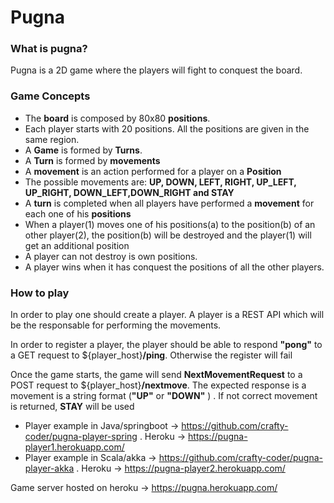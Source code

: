 # Pugna

### What is pugna?

Pugna is a 2D game where the players will fight to conquest the board.

### Game Concepts

* The **board** is composed by 80x80 **positions**.
* Each player starts with 20 positions. All the positions are given in the same region.
* A **Game** is formed by **Turns**.
* A **Turn** is formed by **movements**
* A **movement** is an action performed for a player on a **Position**
* The possible movements are: **UP, DOWN, LEFT, RIGHT, UP_LEFT, UP_RIGHT, DOWN_LEFT,DOWN_RIGHT and STAY** 
* A **turn** is completed when all players have performed a **movement** for each one of his **positions**
* When a player(1) moves one of his positions(a) to the position(b) of an other player(2), the position(b) will be destroyed and the player(1) will get an additional position
* A player can not destroy is own positions.
* A player wins when it has conquest the positions of all the other players.


### How to play

In order to play one should create a player. A player is a REST API which will be the responsable for performing the movements.

In order to register a player, the player should be able to respond **"pong"** to a GET request to ${player_host}**/ping**. Otherwise the register will fail

Once the game starts, the game will send **NextMovementRequest** to a POST request to ${player_host}**/nextmove**. The expected response is a movement is a string format (**"UP"** or **"DOWN"** ) . If not correct movement is returned, **STAY** will be used


* Player example in Java/springboot -> https://github.com/crafty-coder/pugna-player-spring . Heroku -> https://pugna-player1.herokuapp.com/
* Player example in Scala/akka -> https://github.com/crafty-coder/pugna-player-akka . Heroku -> https://pugna-player2.herokuapp.com/

Game server hosted on heroku -> https://pugna.herokuapp.com/
